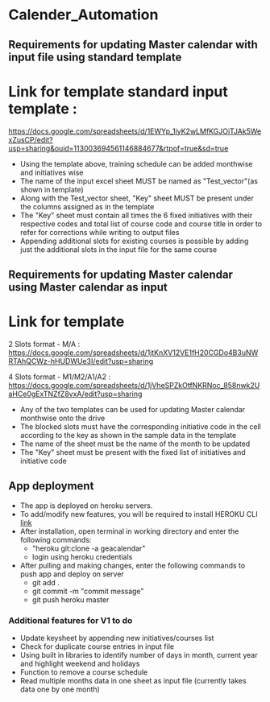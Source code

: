 # Calender_Automation

## Requirements for updating Master calendar with input file using standard template

# Link for template standard input template : 

https://docs.google.com/spreadsheets/d/1EWYp_1iyK2wLMfKGJOiTJAk5WexZusCP/edit?usp=sharing&ouid=113003694561146884677&rtpof=true&sd=true

* Using the template above, training schedule can be added monthwise and initiatives wise
* The name of the input excel sheet MUST be named as "Test_vector"(as shown in template)
* Along with the Test_vector sheet, "Key" sheet MUST be present under the columns assigned as in the template
* The "Key" sheet must contain all times the 6 fixed initiatives with their respective codes and total list of course code and course title in order to refer for corrections while writing to output files
* Appending additional slots for existing courses is possible by adding just the additional slots in the input file for the same course

## Requirements for updating Master calendar using Master calendar as input

# Link for template

2 Slots format - M/A : https://docs.google.com/spreadsheets/d/1jtKnXV12VE1fH20CGDo4B3uNWRTAhQCWz-hHUDWUe3I/edit?usp=sharing

4 Slots format - M1/M2/A1/A2 : https://docs.google.com/spreadsheets/d/1jVheSPZkOtfNKRNoc_858nwk2UaHCe0gExTNZfZ8vxA/edit?usp=sharing

* Any of the two templates can be used for updating Master calendar monthwise onto the drive
* The blocked slots must have the corresponding initiative code in the cell according to the key as shown in the sample data in the template
* The name of the sheet must be the name of the month to be updated
* The "Key" sheet must be present with the fixed list of initiatives and initiative code 

## App deployment

* The app is deployed on heroku servers.
* To add/modify new features, you will be required to install HEROKU CLI [link](https://devcenter.heroku.com/articles/getting-started-with-python#set-up)
* After installation, open terminal in working directory and enter the following commands:
  - "heroku git:clone -a geacalendar"
  - login using heroku credentials
* After pulling and making changes, enter the following commands to push app and deploy on server
  - git add .
  - git commit -m "commit message"
  - git push heroku master

### Additional features for V1 to do
* Update keysheet by appending new initiatives/courses list
* Check for duplicate course entries in input file
* Using built in libraries to identify number of days in month, current year and highlight weekend and holidays
* Function to remove a course schedule 
* Read multiple months data in one sheet as input file (currently takes data one by one month)


